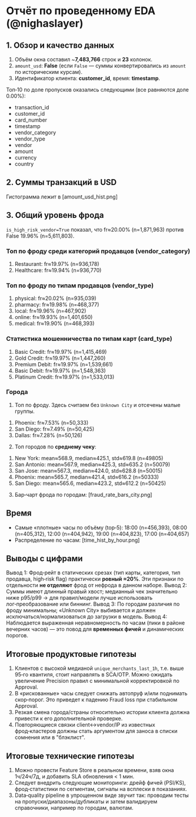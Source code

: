 # Отчёт по проведенному EDA (@nighaslayer)

## 1. Обзор и качество данных
1) Объём окна составил ~**7,483,766** строк и **23** колонок.
2) `amount_usd`: **False** (если `False` — суммы конвертировались из `amount` по историческим курсам).
3) Идентификатор клиента: **customer_id**, время: **timestamp**.

Топ‑10 по доле пропусков оказались следующими (все равняются доле 0.00%):
  - transaction_id
  - customer_id
  - card_number
  - timestamp
  - vendor_category
  - vendor_type
  - vendor
  - amount
  - currency
  - country

## 2. Суммы транзакций в USD
Гистограмма лежит в [amount_usd_hist.png]

## 3. Общий уровень фрода
`is_high_risk_vendor=True` показал, что fr≈20.00% (n=1,871,963) против False 19.96% (n=5,611,803).

### Топ по фроду среди категорий продавцов (vendor_category)
1. Restaurant: fr≈19.97% (n=936,178)
2. Healthcare: fr≈19.94% (n=936,770)

### Топ по фроду по типам продавцов (vendor_type)
1. physical: fr≈20.02% (n=935,039)
2. pharmacy: fr≈19.98% (n=468,377)
3. local: fr≈19.96% (n=467,902)
4. online: fr≈19.93% (n=1,401,650)
5. medical: fr≈19.90% (n=468,393)

### Статистика мошенничества по типам карт (card_type)
1. Basic Credit: fr≈19.97% (n=1,415,469)
2. Gold Credit: fr≈19.97% (n=1,447,260)
3. Premium Debit: fr≈19.97% (n=1,539,661)
4. Basic Debit: fr≈19.97% (n=1,548,363)
5. Platinum Credit: fr≈19.97% (n=1,533,013)

### Города
1. Топ по фроду. Здесь считаем без `Unknown City` и отсечены малые группы.
  1) Phoenix: fr≈7.53% (n=50,333)
  2) San Diego: fr≈7.49% (n=50,425)
  3) Dallas: fr≈7.28% (n=50,126)
2. Топ городов по **среднему чеку**:
  1) New York: mean≈568.9, median≈425.1, std≈619.8 (n=49805)
  2) San Antonio: mean≈567.9, median≈425.3, std≈635.2 (n=50079)
  3) San Jose: mean≈567.3, median≈424.0, std≈628.8 (n=50015)
  4) Phoenix: mean≈565.7, median≈421.4, std≈616.2 (n=50333)
  5) San Diego: mean≈565.6, median≈423.2, std≈612.2 (n=50425)
3. Бар‑чарт фрода по городам: [fraud_rate_bars_city.png]

## Время
- Самые «плотные» часы по объёму (top‑5): 18:00 (n=456,393), 08:00 (n=405,312), 12:00 (n=404,942), 19:00 (n=404,823), 17:00 (n=404,657)
- Распределение по часам: [time_hist_by_hour.png]

## Выводы с цифрами
Вывод 1: Фрод‑рейт в статических срезах (тип карты, категория, тип продавца, high‑risk flag) практически **ровный ≈20%**. Эти признаки по отдельности **не отделяют** фрод от нефрода в данном наборе.
Вывод 2: Суммы имеют длинный правый хвост; медианный чек значительно ниже p95/p99 → для правил/модели лучше использовать лог‑преобразование или биннинг.
Вывод 3: По городам различия по фроду минимальны; «Unknown City» выбивается и должен исключаться/нормализоваться до загрузки в модель.
Вывод 4: Наблюдается выраженная неравномерность по часам (пики в районе вечерних часов) — это повод для **временных фичей** и динамических порогов.

## Итоговые продуктовые гипотезы
1. Клиентов с высокой медианой `unique_merchants_last_1h`, т.е. выше 95‑го квантиля, стоит направлять в SCA/OTP. Можно ожидать увеличение Precision правил с минимальной корректировкой по Approval.
2. В «рискованные» часы следует снижать автопруф и/или поднимать скор‑порог. Это приведет к падению Fraud loss при стабильном Approval.
3. Резкая смена города/страны относительно истории клиента должна привести к его дополнительной проверке.
4. Повторяющиеся связки client↔vendor/IP из известных фрод‑кластеров должны стать аргументом для заноса в списки сомнения или в "блэклист".

## Итоговые технические гипотезы 
1. Можно провести Feature Store в реальном времени, взяв окна 1ч/24ч/7д, и добавить SLA обновления < 1 мин.
2. Следует внедрить следующие мониторинги: дрейф фичей (PSI/KS), фрод‑статистики по сегментам, сигналы на всплески в показаниях.
3. Data‑quality pipeline в упрощенном виде звучит так: проводим тесты на пропуски/диапазоны/дубликаты и затем валидируем справочники, например по городам, валютам.
